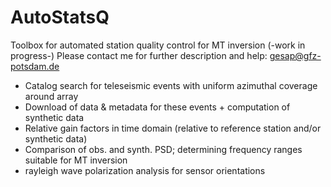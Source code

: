 # AutoStatsQ
Toolbox for automated station quality control for MT inversion (-work in progress-)
Please contact me for further description and help: gesap@gfz-potsdam.de

- Catalog search for teleseismic events with uniform azimuthal coverage around array
- Download of data & metadata for these events + computation of synthetic data
- Relative gain factors in time domain (relative to reference station and/or synthetic data)
- Comparison of obs. and synth. PSD; determining frequency ranges suitable for MT inversion
- rayleigh wave polarization analysis for sensor orientations

